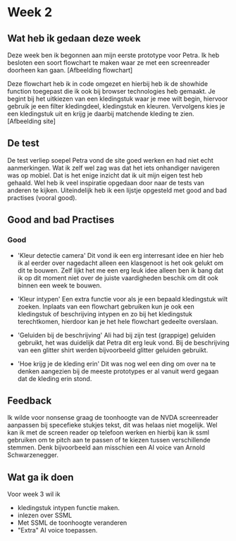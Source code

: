 # Week 2

## Wat heb ik gedaan deze week 
Deze week ben ik begonnen aan mijn eerste prototype voor Petra. Ik heb besloten een soort flowchart te maken waar ze met een screenreader doorheen kan gaan. 
[Afbeelding flowchart]

Deze flowchart heb ik in code omgezet en hierbij heb ik de showhide function toegepast die ik ook bij browser technologies heb gemaakt.
Je begint bij het uitkiezen van een kledingstuk waar je mee wilt begin, hiervoor gebruik je een filter kledingdeel, kledingstuk en kleuren. Vervolgens kies je een kledingstuk uit en krijg je daarbij matchende kleding te zien. 
[Afbeelding site]

## De test
De test verliep soepel Petra vond de site goed werken en had niet echt aanmerkingen. Wat ik zelf wel zag was dat het iets onhandiger navigeren was op mobiel. Dat is het enige inzicht dat ik uit mijn eigen test heb gehaald. Wel heb ik veel inspiratie opgedaan door naar de tests van anderen te kijken. Uiteindelijk heb ik een lijstje opgesteld met good and bad practises (vooral good).


## Good and bad Practises
### Good
- 'Kleur detectie camera' Dit vond ik een erg interresant idee en hier heb ik al eerder over nagedacht alleen een klasgenoot is het ook gelukt om dit te bouwen. Zelf lijkt het me een erg leuk idee alleen ben ik bang dat ik op dit moment niet over de juiste vaardigheden beschik om dit ook binnen een week te bouwen.

- 'Kleur intypen' Een extra functie voor als je een bepaald kledingstuk wilt zoeken. Inplaats van een flowchart gebruiken kun je ook een kledingstuk of beschrijving intypen en zo bij het kledingstuk terechtkomen, hierdoor kan je het hele flowchart gedeelte overslaan.

- 'Geluiden bij de beschrijving' Ali had bij zijn test (grappige) geluiden gebruikt, het was duidelijk dat Petra dit erg leuk vond. 
Bij de beschrijving van een glitter shirt werden bijvoorbeeld glitter geluiden gebruikt.

- 'Hoe krijg je de kleding erin' Dit was nog wel een ding om over na te denken aangezien bij de meeste prototypes er al vanuit werd gegaan 
dat de kleding erin stond.


## Feedback

Ik wilde voor nonsense graag de toonhoogte van de NVDA screenreader aanpassen bij specefieke stukjes tekst, dit was helaas niet mogelijk.
Wel kan ik met de screen reader op telefoon werken en hierbij kan ik ssml gebruiken om te pitch aan te passen of te kiezen tussen verschillende stemmen. Denk bijvoorbeeld aan misschien een AI voice van Arnold Schwarzenegger.

## Wat ga ik doen
Voor week 3 wil ik

- kledingstuk intypen functie maken.
- inlezen over SSML
- Met SSML de toonhoogte veranderen
- "Extra" AI voice toepassen.

